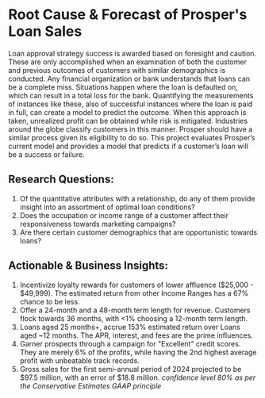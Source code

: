 # Root Cause & Forecast of Prosper's Loan Sales
Loan approval strategy success is awarded based on foresight and caution. These are only accomplished when an examination of both the customer and previous outcomes of customers with similar demographics is conducted. Any financial organization or bank understands that loans can be a complete miss. Situations happen where the loan is defaulted on, which can result in a total loss for the bank. Quantifying the measurements of instances like these, also of successful instances where the loan is paid in full, can create a model to predict the outcome. When this approach is taken, unrealized profit can be obtained while risk is mitigated. Industries around the globe classify customers in this manner. Prosper should have a similar process given its eligibility to do so. This project evaluates Prosper’s current model and provides a model that predicts if a customer’s loan will be a success or failure.

## Research Questions:
1. Of the quantitative attributes with a relationship, do any of them provide insight into an assortment of optimal loan conditions?
2. Does the occupation or income range of a customer affect their responsiveness towards marketing campaigns?
3. Are there certain customer demographics that are opportunistic towards loans?

## Actionable & Business Insights:
1. Incentivize loyalty rewards for customers of lower affluence ($25,000 - $49,999). The estimated return from other Income Ranges has a 67% chance to be less.
2. Offer a 24-month and a 48-month term length for revenue. Customers flock towards 36 months, with <1% choosing a 12-month term length.
3. Loans aged 25 months+, accrue 153% estimated return over Loans aged ~12 months. The APR, interest, and fees are the prime influences.
4. Garner prospects through a campaign for "Excellent" credit scores. They are merely 6% of the profits, while having the 2nd highest average profit with unbeatable track records.
5. Gross sales for the first semi-annual period of 2024 projected to be $97.5 million, with an error of $18.8 million. *confidence level 80% as per the Conservative Estimates GAAP principle*
